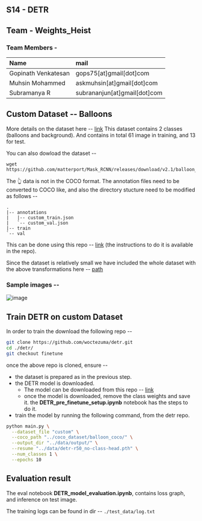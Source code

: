 ## S14 - DETR


## Team - Weights_Heist
### Team Members - 

| Name        | mail           |
|:-------------|:--------------|
|Gopinath Venkatesan|gops75[at]gmail[dot]com|
|Muhsin Mohammed|askmuhsin[at]gmail[dot]com|
|Subramanya R|subrananjun[at]gmail[dot]com| 

## Custom Dataset -- Balloons
More details on the dataset here -- [link](https://github.com/matterport/Mask_RCNN/tree/master/samples/balloon)
This dataset contains 2 classes (balloons and background). And contains in total 61 image in training, and 13 for test.

You can also dowload the dataset -- 
```
wget https://github.com/matterport/Mask_RCNN/releases/download/v2.1/balloon_dataset.zip
```

The 👆 data is not in the COCO format. The annotation files need to be converted to COCO like, and also the directory stucture need to be modified as follows -- 
```
.
|-- annotations
|   |-- custom_train.json
|   `-- custom_val.json
|-- train
`-- val
```

This can be done using this repo -- [link](https://github.com/woctezuma/VIA2COCO) (the instructions to do it is available in the repo).

Since the dataset is relatively small we have included the whole dataset with the above transformations here -- [path](https://github.com/eva7wandb/Eva7_Weights_Heist/tree/main/S14/coco_dataset/balloon_coco)

### Sample images -- 

![image](https://user-images.githubusercontent.com/8600096/149612881-a9ac8010-9bb8-4451-8897-21882cee3d60.png)



## Train DETR on custom Dataset
In order to train the download the following repo -- 
```bash
git clone https://github.com/woctezuma/detr.git
cd ./detr/
git checkout finetune 
```
once the above repo is cloned, ensure -- 
- the dataset is prepared as in the previous step.
- the DETR model is downloaded.
    - The model can be downloaded from this repo -- [link](https://github.com/facebookresearch/detr#model-zoo)
    - once the model is downloaded, remove the class weights and save it. the **DETR_pre_finetune_setup.ipynb**  notebook has the steps to do it.
- train the model by running the following command, from the detr repo.
```bash
python main.py \
  --dataset_file "custom" \
  --coco_path "../coco_dataset/balloon_coco/" \
  --output_dir "../data/output/" \
  --resume "../data/detr-r50_no-class-head.pth" \
  --num_classes 1 \
  --epochs 10
  ```

## Evaluation result
The eval notebook **DETR_model_evaluation.ipynb**, contains loss graph, and inference on test image.

The training logs can be found in dir -- `./test_data/log.txt`
